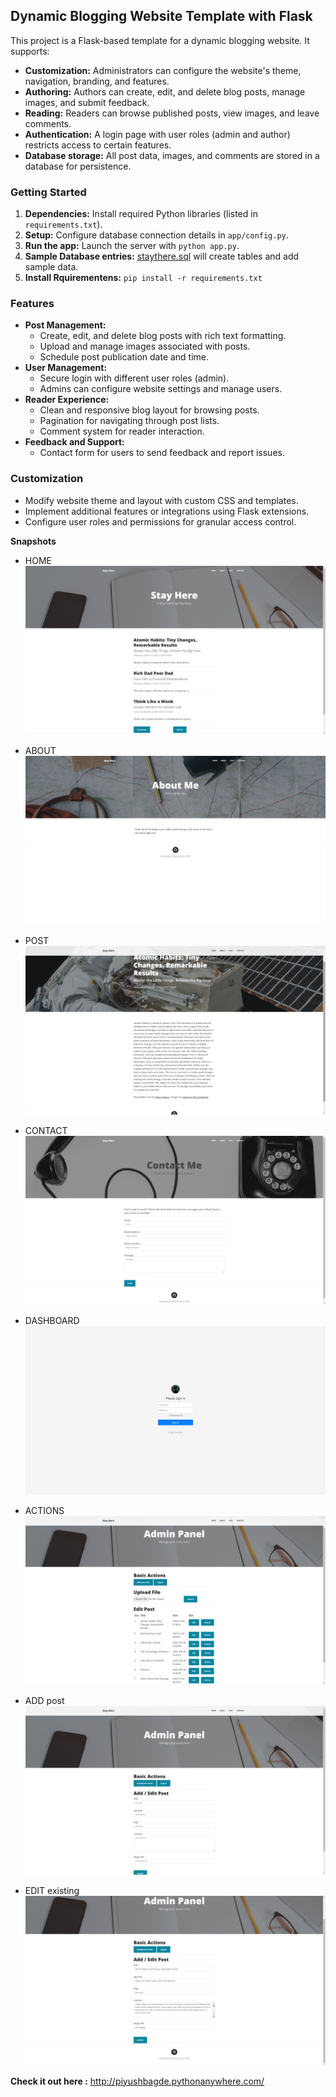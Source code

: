 ## Dynamic Blogging Website Template with Flask

This project is a Flask-based template for a dynamic blogging website. It supports:

* **Customization:** Administrators can configure the website's theme, navigation, branding, and features.
* **Authoring:** Authors can create, edit, and delete blog posts, manage images, and submit feedback.
* **Reading:** Readers can browse published posts, view images, and leave comments.
* **Authentication:** A login page with user roles (admin and author) restricts access to certain features.
* **Database storage:** All post data, images, and comments are stored in a database for persistence.

### Getting Started

1. **Dependencies:** Install required Python libraries (listed in `requirements.txt`).
2. **Setup:** Configure database connection details in `app/config.py`.
3. **Run the app:** Launch the server with `python app.py`.
4. **Sample Database entries:** [staythere.sql](staythere.sql) will create tables and add sample data.
5. **Install Rquirementens:** ```pip install -r requirements.txt```

### Features

* **Post Management:**
    * Create, edit, and delete blog posts with rich text formatting.
    * Upload and manage images associated with posts.
    * Schedule post publication date and time.
* **User Management:**
    * Secure login with different user roles (admin).
    * Admins can configure website settings and manage users.
* **Reader Experience:**
    * Clean and responsive blog layout for browsing posts.
    * Pagination for navigating through post lists.
    * Comment system for reader interaction.
* **Feedback and Support:**
    * Contact form for users to send feedback and report issues.

### Customization

* Modify website theme and layout with custom CSS and templates.
* Implement additional features or integrations using Flask extensions.
* Configure user roles and permissions for granular access control.


**Snapshots**

* HOME
![img.png](static/assets/img/HOME.png)

* ABOUT
![img_1.png](static/assets/img/ABOUT.png)

* POST
![img_2.png](static/assets/img/POST.png)

* CONTACT
![img_3.png](static/assets/img/CONTACT.png)

* DASHBOARD
![img.png](static/assets/img/DASHBOARD.png)

* ACTIONS
![img.png](static/assets/img/ACTIONS.png)

* ADD post
![img.png](static/assets/img/ADDpost.png)

* EDIT existing
![img.png](static/assets/img/EDITexisting.png)


**Check it out here :**  http://piyushbagde.pythonanywhere.com/
